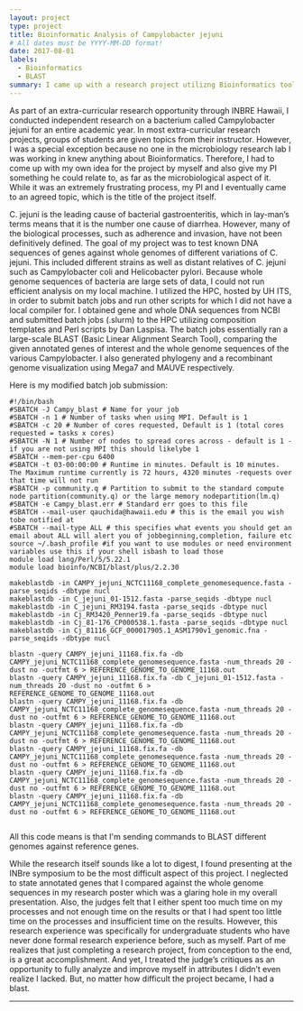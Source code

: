 ```yaml
---
layout: project
type: project
title: Bioinformatic Analysis of Campylobacter jejuni
# All dates must be YYYY-MM-DD format!
date: 2017-08-01
labels:
  - Bioinformatics
  - BLAST
summary: I came up with a research project utilizng Bioinformatics tools.
---
```

  As part of an extra-curricular research opportunity through INBRE Hawaii, I conducted independent research on a bacterium called Campylobacter jejuni for an entire academic year. In most extra-curricular research projects, groups of students are given topics from their instructor. However, I was a special exception because no one in the microbiology research lab I was working in knew anything about Bioinformatics. Therefore, I had to come up with my own idea for the project by myself and also give my PI something he could relate to, as far as the microbiological aspect of it. While it was an extremely frustrating process, my PI and I eventually came to an agreed topic, which is the title of the project itself.

   C. jejuni is the leading cause of bacterial gastroenteritis, which in lay-man’s terms means that it is the number one cause of diarrhea. However, many of the biological processes, such as adherence and invasion, have not been definitively defined. The goal of my project was to test known DNA sequences of genes against whole genomes of different variations of C. jejuni. This included different strains as well as distant relatives of C. jejuni such as Campylobacter coli and Helicobacter pylori. Because whole genome sequences of bacteria are large sets of data, I could not run efficient analysis on my local machine. I utilized the HPC, hosted by UH ITS, in order to submit batch jobs and run other scripts for which I did not have a local compiler for. I obtained gene and whole DNA sequences from NCBI and submitted batch jobs (.slurm) to the HPC utilizing composition templates and Perl scripts by Dan Laspisa. The batch jobs essentially ran a large-scale BLAST (Basic Linear Alignment Search Tool), comparing the given annotated genes of interest and the whole genome sequences of the various Campylobacter. I also generated phylogeny and a recombinant genome visualization using Mega7 and MAUVE respectively. 
   
 Here is my modified batch job submission:
 ```
 #!/bin/bash
#SBATCH -J Campy_blast # Name for your job
#SBATCH -n 1 # Number of tasks when using MPI. Default is 1
#SBATCH -c 20 # Number of cores requested, Default is 1 (total cores requested = tasks x cores)
#SBATCH -N 1 # Number of nodes to spread cores across - default is 1 - if you are not using MPI this should likelybe 1
#SBATCH --mem-per-cpu 6400 
#SBATCH -t 03-00:00:00 # Runtime in minutes. Default is 10 minutes. The Maximum runtime currently is 72 hours, 4320 minutes -requests over that time will not run
#SBATCH -p community.q # Partition to submit to the standard compute node partition(community.q) or the large memory nodepartition(lm.q)
#SBATCH -e Campy_blast.err # Standard err goes to this file
#SBATCH --mail-user qauchida@hawaii.edu # this is the email you wish tobe notified at
#SBATCH --mail-type ALL # this specifies what events you should get an email about ALL will alert you of jobbeginning,completion, failure etc
source ~/.bash_profile #if you want to use modules or need environment variables use this if your shell isbash to load those
module load lang/Perl/5/5.22.1
module load bioinfo/NCBI/blast/plus/2.2.30

makeblastdb -in CAMPY_jejuni_NCTC11168_complete_genomesequence.fasta -parse_seqids -dbtype nucl
makeblastdb -in C_jejuni_01-1512.fasta -parse_seqids -dbtype nucl
makeblastdb -in C_jejuni_RM3194.fasta -parse_seqids -dbtype nucl
makeblastdb -in Cj_RM3420_Penner19.fa -parse_seqids -dbtype nucl
makeblastdb -in Cj_81-176_CP000538.1.fasta -parse_seqids -dbtype nucl
makeblastdb -in Cj_81116_GCF_000017905.1_ASM1790v1_genomic.fna -parse_seqids -dbtype nucl

blastn -query CAMPY_jejuni_11168.fix.fa -db CAMPY_jejuni_NCTC11168_complete_genomesequence.fasta -num_threads 20 -dust no -outfmt 6 > REFERENCE_GENOME_TO_GENOME_11168.out
blastn -query CAMPY_jejuni_11168.fix.fa -db C_jejuni_01-1512.fasta -num_threads 20 -dust no -outfmt 6 > REFERENCE_GENOME_TO_GENOME_11168.out
blastn -query CAMPY_jejuni_11168.fix.fa -db CAMPY_jejuni_NCTC11168_complete_genomesequence.fasta -num_threads 20 -dust no -outfmt 6 > REFERENCE_GENOME_TO_GENOME_11168.out
blastn -query CAMPY_jejuni_11168.fix.fa -db CAMPY_jejuni_NCTC11168_complete_genomesequence.fasta -num_threads 20 -dust no -outfmt 6 > REFERENCE_GENOME_TO_GENOME_11168.out
blastn -query CAMPY_jejuni_11168.fix.fa -db CAMPY_jejuni_NCTC11168_complete_genomesequence.fasta -num_threads 20 -dust no -outfmt 6 > REFERENCE_GENOME_TO_GENOME_11168.out
blastn -query CAMPY_jejuni_11168.fix.fa -db CAMPY_jejuni_NCTC11168_complete_genomesequence.fasta -num_threads 20 -dust no -outfmt 6 > REFERENCE_GENOME_TO_GENOME_11168.out
blastn -query CAMPY_jejuni_11168.fix.fa -db CAMPY_jejuni_NCTC11168_complete_genomesequence.fasta -num_threads 20 -dust no -outfmt 6 > REFERENCE_GENOME_TO_GENOME_11168.out


 ```
 All this code means is that I'm sending commands to BLAST different genomes against reference genes.
 
   While the research itself sounds like a lot to digest, I found presenting at the INBre symposium to be the most difficult aspect of this project. I neglected to state annotated genes that I compared against the whole genome sequences in my research poster which was a glaring hole in my overall presentation. Also, the judges felt that I either spent too much time on my processes and not enough time on the results or that I had spent too little time on the processes and insufficient time on the results. However, this research experience was specifically for undergraduate students who have never done formal research experience before, such as myself. Part of me realizes that just completing a research project, from conception to the end, is a great accomplishment. And yet, I treated the judge’s critiques as an opportunity to fully analyze and improve myself in attributes I didn’t even realize I lacked. But, no matter how difficult the project became, I had a blast.

---




